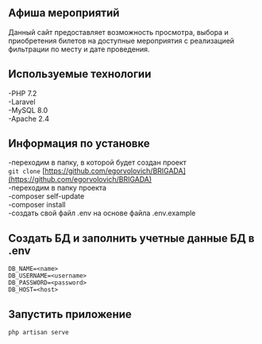 ## Афиша мероприятий
Данный сайт предоставляет возможность просмотра, выбора и приобретения билетов на доступные мероприятия с реализацией фильтрации по месту  и дате проведения. 
## Используемые технологии  
-PHP 7.2  
-Laravel  
-MySQL 8.0  
-Apache 2.4  
## Информация по установке  
-переходим в папку, в которой будет создан проект  
`git clone` [https://github.com/egorvolovich/BRIGADA](https://github.com/egorvolovich/BRIGADA)  
-переходим в папку проекта  
-composer self-update  
-composer install  
-создать свой файл .env на основе файла .env.example  
## Создать БД и заполнить учетные данные БД в .env  
    DB_NAME=<name>  
    DB_USERNAME=<username>  
    DB_PASSWORD=<password>  
    DB_HOST=<host>  
## Запустить приложение  
    php artisan serve  

